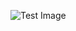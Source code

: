 ![Test Image](https://encrypted-tbn0.gstatic.com/images?q=tbn%3AANd9GcSxSnxeZkSvb9B7mL4yM48miS2IMFXZaDx-zg&usqp=CAU)
